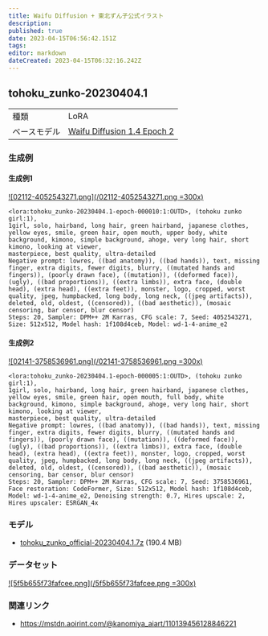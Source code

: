 ```yaml
---
title: Waifu Diffusion + 東北ずん子公式イラスト
description: 
published: true
date: 2023-04-15T06:56:42.151Z
tags: 
editor: markdown
dateCreated: 2023-04-15T06:32:16.242Z
---
```


## tohoku_zunko-20230404.1

|||
|:--|:--|
|種類|LoRA|
|ベースモデル|[Waifu Diffusion 1.4 Epoch 2](/waifu_diffusion)|

### 生成例

#### 生成例1

[![02112-4052543271.png](/02112-4052543271.png =300x)](/02112-4052543271.png)

```
<lora:tohoku_zunko-20230404.1-epoch-000010:1:OUTD>, (tohoku zunko girl:1),
1girl, solo, hairband, long hair, green hairband, japanese clothes, yellow eyes, smile, green hair, open mouth, upper body, white background, kimono, simple background, ahoge, very long hair, short kimono, looking at viewer,
masterpiece, best quality, ultra-detailed
Negative prompt: lowres, ((bad anatomy)), ((bad hands)), text, missing finger, extra digits, fewer digits, blurry, ((mutated hands and fingers)), (poorly drawn face), ((mutation)), ((deformed face)), (ugly), ((bad proportions)), ((extra limbs)), extra face, (double head), (extra head), ((extra feet)), monster, logo, cropped, worst quality, jpeg, humpbacked, long body, long neck, ((jpeg artifacts)), deleted, old, oldest, ((censored)), ((bad aesthetic)), (mosaic censoring, bar censor, blur censor)
Steps: 20, Sampler: DPM++ 2M Karras, CFG scale: 7, Seed: 4052543271, Size: 512x512, Model hash: 1f108d4ceb, Model: wd-1-4-anime_e2
```

#### 生成例2

[![02141-3758536961.png](/02141-3758536961.png =300x)](/02141-3758536961.png)

```
<lora:tohoku_zunko-20230404.1-epoch-000005:1:OUTD>, (tohoku zunko girl:1),
1girl, solo, hairband, long hair, green hairband, japanese clothes, yellow eyes, smile, green hair, open mouth, full body, white background, kimono, simple background, ahoge, very long hair, short kimono, looking at viewer,
masterpiece, best quality, ultra-detailed
Negative prompt: lowres, ((bad anatomy)), ((bad hands)), text, missing finger, extra digits, fewer digits, blurry, ((mutated hands and fingers)), (poorly drawn face), ((mutation)), ((deformed face)), (ugly), ((bad proportions)), ((extra limbs)), extra face, (double head), (extra head), ((extra feet)), monster, logo, cropped, worst quality, jpeg, humpbacked, long body, long neck, ((jpeg artifacts)), deleted, old, oldest, ((censored)), ((bad aesthetic)), (mosaic censoring, bar censor, blur censor)
Steps: 20, Sampler: DPM++ 2M Karras, CFG scale: 7, Seed: 3758536961, Face restoration: CodeFormer, Size: 512x512, Model hash: 1f108d4ceb, Model: wd-1-4-anime_e2, Denoising strength: 0.7, Hires upscale: 2, Hires upscaler: ESRGAN_4x
```

### モデル

- [tohoku_zunko_official-20230404.1.7z](https://nc.aoirint.com/s/ic8rpf43kiqHjXP) (190.4 MB)

### データセット

[![5f5b655f73fafcee.png](/5f5b655f73fafcee.png =300x)](/5f5b655f73fafcee.png)


### 関連リンク

- <https://mstdn.aoirint.com/@kanomiya_aiart/110139456128846221>
